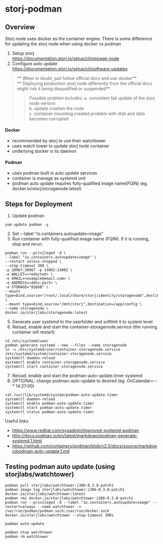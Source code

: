 # storj-podman

## Overview
Storj node uses docker as the container engine. There is some difference for updating the storj node when using docker vs podman

1. Setup storj  
https://documentation.storj.io/setup/cli/storage-node
2. Configure auto update  
https://documentation.storj.io/setup/cli/software-updates

> ** When in doubt, just follow official docs and use docker**  
> ** Deploying production storj node differently from the official docs might risk it being disqualified or suspended**
>> Possible problem includes:
>> a. consistent fail update of the storj node version  
>> b. update crashes the node  
>> c. container mounting created problem with disk and data becomes corrupted  

#### Docker
- recommended by storj to use their watchtower
- uses watch tower to update storj node container 
- underlying docker is its daemon

#### Podman
- uses podman built in auto update services
- container is manage as systemd unit
- podman auto update requires fully-qualified image name(FQIN) (eg. docker.io/storj/storagenode:latest)

## Steps for Deployment

1. Update podman 
```
yum update podman -y
```

2. Set --label "io.containers.autoupdate=image"
4. Run container with fully-qualified image name (FQIN). If it is running, stop and rerun.
```
podman run --privileged -d \
--label "io.containers.autoupdate=image" \
--restart unless-stopped \
--stop-timeout 300 \
-p 28967:28967 -p 14002:14002 \
-e WALLET=<redacted> \
-e EMAIL=<example@email.com> \
-e ADDRESS=<ddns:port> \
-e STORAGE="838GB" \
--mount type=bind,source="/root/.local/share/storj/identity/storagenode",destination=/app/identity \
--mount type=bind,source="/mnt/storj",destination=/app/config \
--name storagenode \
docker.io/storjlabs/storagenode:latest
```

5. Generate user systemd to the userfolder and softlink it to system level
6. Reload, enable and start the container-storagenode.service (the running container will restart)
```
cd /etc/systemd/user
podman generate systemd --new --files --name storagenode
ln -s /etc/systemd/user/container-storagenode.service /etc/systemd/system/container-storagenode.service
systemctl daemon-reload
systemctl enable container-storagenode.service
systemctl start container-storagenode.service
```

7. Reload, enable and start the podman-auto-update.timer systemd
8. OPTIONAL: change podman-auto-update to desired (eg. OnCalendar=*-*-* 14:27:00) 
```
cat /usr/lib/systemd/system/podman-auto-update.timer
systemctl daemon-reload
systemctl enable podman-auto-update.timer
systemctl start podman-auto-update.timer
systemctl status podman-auto-update.timer
```

Useful links
- https://www.redhat.com/sysadmin/improved-systemd-podman
- http://docs.podman.io/en/latest/markdown/podman-generate-systemd.1.html
- https://github.com/containers/podman/blob/v2.0/docs/source/markdown/podman-auto-update.1.md

## Testing podman auto update (using storjlabs/watchtower)
```
podman pull storjlabs/watchtower:i386-0.3.8-patch1
podman image tag storjlabs/watchtower:i386-0.3.8-patch1 docker.io/storjlabs/watchtower:latest
podman rmi docker.io/storjlabs/watchtower:i386-0.3.8-patch1
podman run --privileged -d --label "io.containers.autoupdate=image" --restart=always --name watchtower -v /var/run/podman/podman.sock:/var/run/docker.sock docker.io/storjlabs/watchtower --stop-timeout 300s

podman auto-update

podman stop watchtower
podman rm watchtower
```

